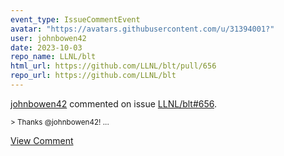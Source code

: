 ```yaml
---
event_type: IssueCommentEvent
avatar: "https://avatars.githubusercontent.com/u/31394001?"
user: johnbowen42
date: 2023-10-03
repo_name: LLNL/blt
html_url: https://github.com/LLNL/blt/pull/656
repo_url: https://github.com/LLNL/blt
---
```


<a href='https://github.com/johnbowen42' target='_blank'>johnbowen42</a> commented on issue <a href='https://github.com/LLNL/blt/pull/656' target='_blank'>LLNL/blt#656</a>.

<small>> Thanks @johnbowen42!...</small>

<a href='https://github.com/LLNL/blt/pull/656' target='_blank'>View Comment</a>